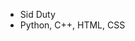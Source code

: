 - Sid Duty
- Python, C++, HTML, CSS

<!---
strawberryfru1t/strawberryfru1t is a ✨ special ✨ repository because its `README.md` (this file) appears on your GitHub profile.
You can click the Preview link to take a look at your changes.
--->
